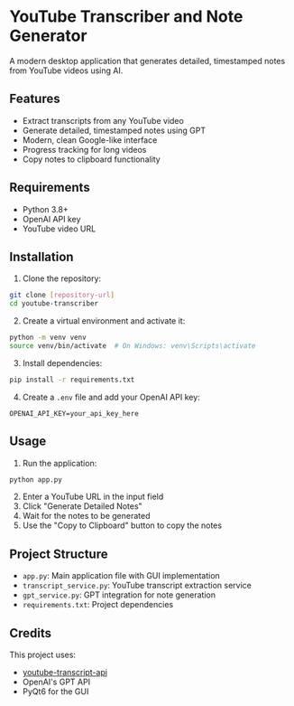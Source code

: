 # YouTube Transcriber and Note Generator

A modern desktop application that generates detailed, timestamped notes from YouTube videos using AI.

## Features

- Extract transcripts from any YouTube video
- Generate detailed, timestamped notes using GPT
- Modern, clean Google-like interface
- Progress tracking for long videos
- Copy notes to clipboard functionality

## Requirements

- Python 3.8+
- OpenAI API key
- YouTube video URL

## Installation

1. Clone the repository:
```bash
git clone [repository-url]
cd youtube-transcriber
```

2. Create a virtual environment and activate it:
```bash
python -m venv venv
source venv/bin/activate  # On Windows: venv\Scripts\activate
```

3. Install dependencies:
```bash
pip install -r requirements.txt
```

4. Create a `.env` file and add your OpenAI API key:
```
OPENAI_API_KEY=your_api_key_here
```

## Usage

1. Run the application:
```bash
python app.py
```

2. Enter a YouTube URL in the input field
3. Click "Generate Detailed Notes"
4. Wait for the notes to be generated
5. Use the "Copy to Clipboard" button to copy the notes

## Project Structure

- `app.py`: Main application file with GUI implementation
- `transcript_service.py`: YouTube transcript extraction service
- `gpt_service.py`: GPT integration for note generation
- `requirements.txt`: Project dependencies

## Credits

This project uses:
- [youtube-transcript-api](https://github.com/jdepoix/youtube-transcript-api)
- OpenAI's GPT API
- PyQt6 for the GUI 